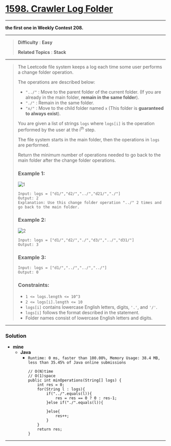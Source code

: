 # [1598. Crawler Log Folder](https://leetcode.com/problems/crawler-log-folder/)
---

**the first one in Weekly Contest 208.**

---

> **Difficulty** : **Easy**
>
> **Related Topics** : **Stack**

---

> The Leetcode file system keeps a log each time some user performs a change folder operation.
> 
> The operations are described below:
> * `"../"` : Move to the parent folder of the current folder. (If you are already in the main folder, **remain in the same folder**).
> * `"./"` : Remain in the same folder.
> * `"x/"` : Move to the child folder named `x` (This folder is **guaranteed to always exist**).
> 
> You are given a list of strings `logs` where `logs[i]` is the operation performed by the user at the i<sup>th</sup> step.
> 
> The file system starts in the main folder, then the operations in `logs` are performed.
> 
> Return the minimum number of operations needed to go back to the main folder after the change folder operations.
> 
> 
> 
> ### Example 1:
> ![1](https://assets.leetcode.com/uploads/2020/09/09/sample_11_1957.png)
> 
> ```
> Input: logs = ["d1/","d2/","../","d21/","./"]
> Output: 2
> Explanation: Use this change folder operation "../" 2 times and go back to the main folder.
> ```
> 
> ### Example 2:
> ![2](https://assets.leetcode.com/uploads/2020/09/09/sample_22_1957.png)
> 
> ```
> Input: logs = ["d1/","d2/","./","d3/","../","d31/"]
> Output: 3
> ```
> 
> ### Example 3:
> ```
> Input: logs = ["d1/","../","../","../"]
> Output: 0
> ```
> 
> ### Constraints:
> * `1 <= logs.length <= 10^3`
> * `2 <= logs[i].length <= 10`
> * `logs[i]` contains lowercase English letters, digits, `'.'`, and `'/'`.
> * `logs[i]` follows the format described in the statement.
> * Folder names consist of lowercase English letters and digits.


---


### Solution
* **mine**
  * **Java**
    * `Runtime: 0 ms, faster than 100.00%, Memory Usage: 38.4 MB, less than 35.45% of Java online submissions`
      ```
      // O(N)time
      // O(1)space
      public int minOperations(String[] logs) {
          int res = 0;
          for(String l : logs){
              if("../".equals(l)){
                  res = res == 0 ? 0 : res-1;
              }else if("./".equals(l)){

              }else{
                  res++;
              }
          }
          return res;
      }
      ```

---



